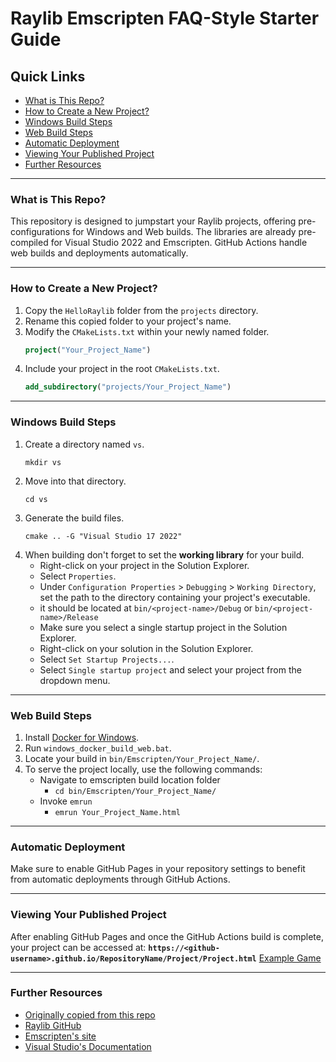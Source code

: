 # Raylib Emscripten FAQ-Style Starter Guide

## Quick Links
- [What is This Repo?](#what-is-this-repo)
- [How to Create a New Project?](#how-to-create-a-new-project)
- [Windows Build Steps](#windows-build-steps)
- [Web Build Steps](#web-build-steps)
- [Automatic Deployment](#automatic-deployment)
- [Viewing Your Published Project](#viewing-your-published-project)
- [Further Resources](#further-resources)

---

### What is This Repo?
This repository is designed to jumpstart your Raylib projects, offering pre-configurations for Windows and Web builds. The libraries are already pre-compiled for Visual Studio 2022 and Emscripten. GitHub Actions handle web builds and deployments automatically.

---

### How to Create a New Project?
1. Copy the `HelloRaylib` folder from the `projects` directory.
2. Rename this copied folder to your project's name.
3. Modify the `CMakeLists.txt` within your newly named folder.
    ```CMake
    project("Your_Project_Name")
    ```
4. Include your project in the root `CMakeLists.txt`.
    ```CMake
    add_subdirectory("projects/Your_Project_Name")
    ```

---

### Windows Build Steps
1. Create a directory named `vs`.
    ```shell
    mkdir vs
    ```
2. Move into that directory.
    ```shell
    cd vs
    ```
3. Generate the build files.
    ```shell
    cmake .. -G "Visual Studio 17 2022"
    ```
4. When building don't forget to set the **working library** for your build.
   - Right-click on your project in the Solution Explorer.
   - Select `Properties`.
   - Under `Configuration Properties` > `Debugging` > `Working Directory`, set the path to the directory containing your project's executable.
   - it should be located at `bin/<project-name>/Debug` or `bin/<project-name>/Release`
   - Make sure you select a single startup project in the Solution Explorer.
   - Right-click on your solution in the Solution Explorer.
   - Select `Set Startup Projects...`.
   - Select `Single startup project` and select your project from the dropdown menu.

---

### Web Build Steps
1. Install [Docker for Windows](https://hub.docker.com/editions/community/docker-ce-desktop-windows/).
2. Run `windows_docker_build_web.bat`.
3. Locate your build in `bin/Emscripten/Your_Project_Name/`.
4. To serve the project locally, use the following commands:
   - Navigate to emscripten build location folder
     - `cd bin/Emscripten/Your_Project_Name/`
   - Invoke `emrun`  
     - `emrun Your_Project_Name.html`

---

### Automatic Deployment
Make sure to enable GitHub Pages in your repository settings to benefit from automatic deployments through GitHub Actions.

---

### Viewing Your Published Project
After enabling GitHub Pages and once the GitHub Actions build is complete, your project can be accessed at:
**`https://<github-username>.github.io/RepositoryName/Project/Project.html`**
[Example Game](https://autoexecbatman.github.io/CodeQuest/Pong/Pong.html)

---

### Further Resources
- [Originally copied from this repo](https://github.com/aaronrcox/EmscriptenHelloRaylib)
- [Raylib GitHub](https://github.com/raysan5/raylib)
- [Emscripten's site](https://emscripten.org/)
- [Visual Studio's Documentation](https://docs.microsoft.com/en-us/visualstudio/?view=vs-2022)
